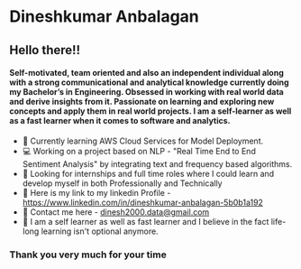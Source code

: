 # Dineshkumar Anbalagan

## Hello there!!

#### Self-motivated, team oriented and also an independent individual along with a strong communicational and analytical knowledge currently doing my Bachelor’s in Engineering. Obsessed in working with real world data and derive insights from it. Passionate on learning and exploring new concepts and apply them in real world projects. I am a self-learner as well as a fast learner when it comes to software and analytics. 

*  :dart: Currently learning AWS Cloud Services for Model Deployment.
* :computer: Working on a project based on NLP - "Real Time End to End Sentiment Analysis" by integrating text and frequency based algorithms.
* :monocle_face: Looking for internships and full time roles where I could learn and develop myself in both Professionally and Technically
* 📑  Here is my link to my linkedin Profile -https://www.linkedin.com/in/dineshkumar-anbalagan-5b0b1a192
*  :speech_balloon: Contact me here - dinesh2000.data@gmail.com
*  📕 I am a self learner as well as fast learner and I believe in the fact life-long learning isn't optional anymore. 
### Thank you very much for your time
